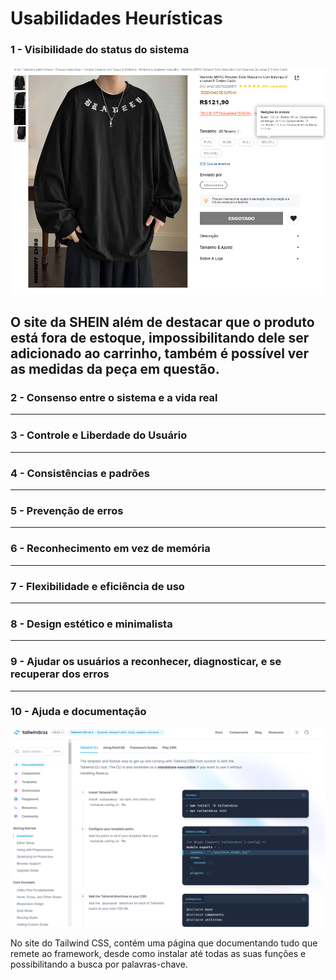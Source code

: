 # Usabilidades Heurísticas

### 1 - Visibilidade do status do sistema

![img1](https://github.com/kalil004/Bertoti/blob/d54032e8907952c75d85186627c25d1a7a9aae63/ihc_atual/img/1.png)

O site da SHEIN além de destacar que o produto está fora de estoque, impossibilitando dele ser adicionado ao carrinho, também é possível ver as medidas da peça em questão.
---

### 2 - Consenso entre o sistema e a vida real

---

### 3 - Controle e Liberdade do Usuário

---

### 4 - Consistências e padrões

---

### 5 - Prevenção de erros

---

### 6 - Reconhecimento em vez de memória

---

### 7 - Flexibilidade e eficiência de uso

---

### 8 - Design estético e minimalista

---

### 9 - Ajudar os usuários a reconhecer, diagnosticar, e se recuperar dos erros

---

### 10 - Ajuda e documentação

![img10](https://github.com/kalil004/Bertoti/blob/b42e5fd95342a94bf32000a8fe27326655f29190/ihc_atual/img/10.png)

No site do Tailwind CSS, contém uma página que documentando tudo que remete ao framework, desde como instalar até todas as suas funções e possibilitando a busca por palavras-chave.


